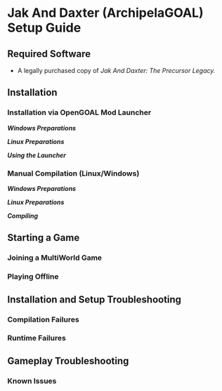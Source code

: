 # Jak And Daxter (ArchipelaGOAL) Setup Guide

## Required Software

- A legally purchased copy of *Jak And Daxter: The Precursor Legacy.*

## Installation

### Installation via OpenGOAL Mod Launcher

***Windows Preparations***

***Linux Preparations***

***Using the Launcher***

### Manual Compilation (Linux/Windows)

***Windows Preparations***

***Linux Preparations***

***Compiling***

## Starting a Game

### Joining a MultiWorld Game

### Playing Offline

## Installation and Setup Troubleshooting

### Compilation Failures

### Runtime Failures

## Gameplay Troubleshooting

### Known Issues